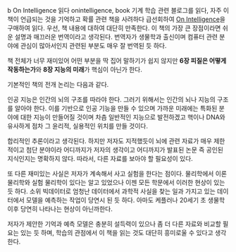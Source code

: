 b
On Intelligence 읽다
onintelligence, book
기계 학습 관련 블로그를 읽다, 자주 이 책이 언급되는 것을 기억하고 확률 관련 책을 사려하다 급선회하여 [On Intelligence](http://www.yes24.com/24/goods/3794199?scode=032&OzSrank=5)을 구매하여 읽다.
우선, 책 내용에 대하여 대단히 만족한다.
이 책의 가장 큰 장점이라면 쉬운 설명과 매끄러운 번역이라고 생각된다. 번역자가 생물학과 출신이며 컴퓨터 관련 분야에 관심이 많아서인지 관련된 부분도 매우 잘 번역된 듯 하다. 

책 전체가 너무 재미있어 어떤 부분을 딱 집어 말하기가 쉽지 않지만 **6장 피질은 어떻게 작동하는가**와 **8장 지능의 미래**가 핵심이 아닌가 한다. 

기본적인 책의 전개 논리는 다음과 같다.


인공 지능은 인간의 뇌의 구조를 따라야 한다.
그러기 위해서는 인간의 뇌나 지능의 구조를 알아야 한다.
이를 기반으로 인공 기능을 만들 수 있으며 가까운 미래에는 특화된 분야에 대한 지능이 만들어질 것이며 차츰 일반적인 지능으로 발전하겠고 핵이나 DNA와 유사하게 점차 그 윤리적, 실용적인 위치를 만들 것이다.


합리적인 추론이라고 생각된다. 하지만 저자도 지적했듯이 뇌에 관련 자료가 매우 제한적이고 첨단 분야이라 어디까지가 저자의 생각이고 어디까지가 발표된 논문 즉 공인된 지식인지는 명확하지 않다. 따라서, 다른 자료를 보아야 할 필요성이 있다.


또 다른 재미있는 사실은 저자가 계속해서 사고 실험을 한다는 점이다.
물리학에서 이론 물리학와 실험 물리학이 있다는 알고 있었으나 이젠 모든 학문에서 이러한 현상이 있는 듯 하다.
소위 빅데이터로 엄청난 데이터에서 과학적 사실을 찾는 일과 가지고 있는 데이터에서 모델을 예측하는 작업이 당연시 된 듯 하다. 아마도 케플러나 20세기 초 생물학 이후 당연히 나타나는 현상이 아닌까한다. 

저자가 제안한 기억과 예측 모델은 충분히 설득력이 있으나 좀 더 다른 자료와 비교할 필요는 있는 듯 하며, 학습의 관점에서 이 책을 읽는 것도 대단히 흥미로울 수 있다고 생각한다.
